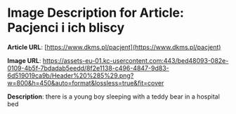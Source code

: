 # Image Description for Article: Pacjenci i ich bliscy
**Article URL**: [https://www.dkms.pl/pacjent](https://www.dkms.pl/pacjent)

**Image URL**: https://assets-eu-01.kc-usercontent.com:443/bed48093-082e-0109-4b5f-7bdadab5eedd/8f2e1138-c496-4847-9d83-6d519019ca9b/Header%20%285%29.png?w=800&h=450&auto=format&lossless=true&fit=cover

**Description**: there is a young boy sleeping with a teddy bear in a hospital bed

